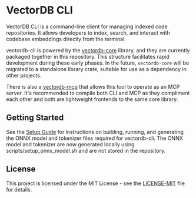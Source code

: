 # VectorDB CLI

VectorDB CLI is a command-line client for managing indexed code repositories. It allows developers to index, search, and interact with codebase embeddings directly from the terminal.

vectordb-cli is powered by the [vectordb-core](./crates/vectordb-core/README.md) library, and they are currently packaged together in this repository. This structure facilitates rapid development during these early phases. In the future, `vectordb-core` will be migrated to a standalone library crate, suitable for use as a dependency in other projects.

There is also a [vectordb-mcp](./crates/vectordb-mcp/README.md) that allows this tool to operate as an MCP server.  It's recommended to compile both CLI and MCP as they compliment each other and both are lightweight frontends to the same core library.

## Getting Started

See the [Setup Guide](./docs/SETUP.md) for instructions on building, running, and generating the ONNX model and tokenizer files required for vectordb-cli. The ONNX model and tokenizer are now generated locally using scripts/setup_onnx_model.sh and are not stored in the repository.

## License

This project is licensed under the MIT License - see the [LICENSE-MIT](./LICENSE-MIT) file for details.
